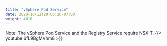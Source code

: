 ```yaml
---
title: "vSphere Pod Service"
date: 2020-10-12T20:05:26-07:00
weight: 4010
---
```

Note: The vSphere Pod Service and the Registry Service require NSX-T.
{{< youtube 6fL9BgMVhm8 >}}
